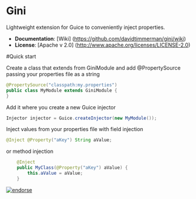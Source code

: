 Gini
====

Lightweight extension for Guice to conveniently inject properties.

- **Documentation**: [Wiki] (https://github.com/davidtimmerman/gini/wiki)
- **License**: [Apache v 2.0] (http://www.apache.org/licenses/LICENSE-2.0)

#Quick start

Create a class that extends from GiniModule and add @PropertySource passing your properties file as a string
```java
@PropertySource("classpath:my.properties")
public class MyModule extends GiniModule {
}
```

Add it where you create a new Guice injector

```java
Injector injector = Guice.createInjector(new MyModule());
```

Inject values from your properties file with field injection
```java
@Inject @Property("aKey") String aValue;
```
or method injection

```java
    @Inject
    public MyClass(@Property("aKey") aValue) {
        this.aValue = aValue;
    }
```

[![endorse](https://api.coderwall.com/davidtimmerman/endorsecount.png)](https://coderwall.com/davidtimmerman)